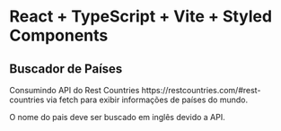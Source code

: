 # React + TypeScript + Vite + Styled Components

<h2>Buscador de Países</h2>
<p ></p>Consumindo API do Rest Countries https://restcountries.com/#rest-countries via fetch para exibir informações de países do mundo.</p>
<p>O nome do pais deve ser buscado em inglês devido a API.</p>

